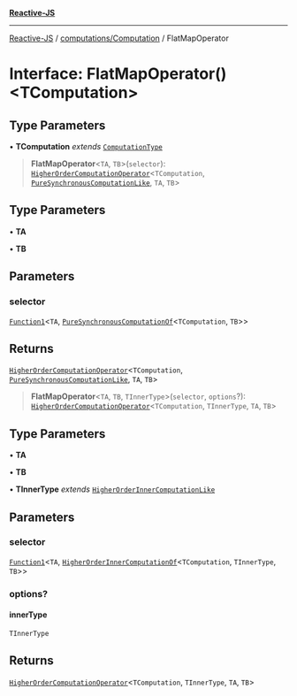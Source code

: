 [**Reactive-JS**](../../../README.md)

***

[Reactive-JS](../../../README.md) / [computations/Computation](../README.md) / FlatMapOperator

# Interface: FlatMapOperator()\<TComputation\>

## Type Parameters

• **TComputation** *extends* [`ComputationType`](../../type-aliases/ComputationType.md)

> **FlatMapOperator**\<`TA`, `TB`\>(`selector`): [`HigherOrderComputationOperator`](../../type-aliases/HigherOrderComputationOperator.md)\<`TComputation`, [`PureSynchronousComputationLike`](../../interfaces/PureSynchronousComputationLike.md), `TA`, `TB`\>

## Type Parameters

• **TA**

• **TB**

## Parameters

### selector

[`Function1`](../../../functions/type-aliases/Function1.md)\<`TA`, [`PureSynchronousComputationOf`](../../type-aliases/PureSynchronousComputationOf.md)\<`TComputation`, `TB`\>\>

## Returns

[`HigherOrderComputationOperator`](../../type-aliases/HigherOrderComputationOperator.md)\<`TComputation`, [`PureSynchronousComputationLike`](../../interfaces/PureSynchronousComputationLike.md), `TA`, `TB`\>

> **FlatMapOperator**\<`TA`, `TB`, `TInnerType`\>(`selector`, `options`?): [`HigherOrderComputationOperator`](../../type-aliases/HigherOrderComputationOperator.md)\<`TComputation`, `TInnerType`, `TA`, `TB`\>

## Type Parameters

• **TA**

• **TB**

• **TInnerType** *extends* [`HigherOrderInnerComputationLike`](../../type-aliases/HigherOrderInnerComputationLike.md)

## Parameters

### selector

[`Function1`](../../../functions/type-aliases/Function1.md)\<`TA`, [`HigherOrderInnerComputationOf`](../../type-aliases/HigherOrderInnerComputationOf.md)\<`TComputation`, `TInnerType`, `TB`\>\>

### options?

#### innerType

`TInnerType`

## Returns

[`HigherOrderComputationOperator`](../../type-aliases/HigherOrderComputationOperator.md)\<`TComputation`, `TInnerType`, `TA`, `TB`\>
